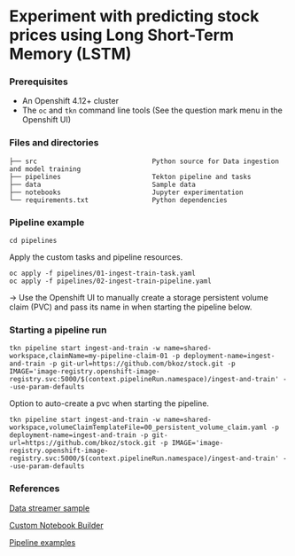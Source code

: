 # Experiment with predicting stock prices using Long Short-Term Memory (LSTM)

### Prerequisites
- An Openshift 4.12+ cluster
- The `oc` and `tkn` command line tools (See the question mark menu in the Openshift UI)

### Files and directories
```
├── src                             Python source for Data ingestion and model training
├── pipelines                       Tekton pipeline and tasks 
├── data                            Sample data
├── notebooks                       Jupyter experimentation
└── requirements.txt                Python dependencies
```

### Pipeline example
```
cd pipelines
```

Apply the custom tasks and pipeline resources.
```
oc apply -f pipelines/01-ingest-train-task.yaml
oc apply -f pipelines/02-ingest-train-pipeline.yaml
```

-> Use the Openshift UI to manually create a storage persistent volume claim (PVC) and 
pass its name in when starting the pipeline below.

### Starting a pipeline run
```
tkn pipeline start ingest-and-train -w name=shared-workspace,claimName=my-pipeline-claim-01 -p deployment-name=ingest-and-train -p git-url=https://github.com/bkoz/stock.git -p IMAGE='image-registry.openshift-image-registry.svc:5000/$(context.pipelineRun.namespace)/ingest-and-train' --use-param-defaults
```

Option to auto-create a pvc when starting the pipeline.
```
tkn pipeline start ingest-and-train -w name=shared-workspace,volumeClaimTemplateFile=00_persistent_volume_claim.yaml -p deployment-name=ingest-and-train -p git-url=https://github.com/bkoz/stock.git -p IMAGE='image-registry.openshift-image-registry.svc:5000/$(context.pipelineRun.namespace)/ingest-and-train' --use-param-defaults
```

### References
[Data streamer sample](https://github.com/redhat-na-ssa/ml_data_streamer/blob/main/source-eip/src/test/resources/samples/MUFG-1.csv)

[Custom Notebook Builder](https://github.com/redhat-na-ssa/rhods-custom-notebook-example.git)

[Pipeline examples](https://github.com/rh-datascience-and-edge-practice/kubeflow-examples/blob/main/pipelines/11_iris_training_pipeline.py)
